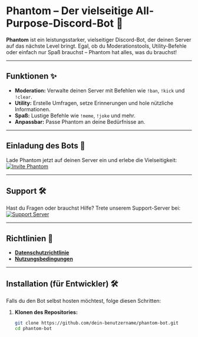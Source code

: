 # Phantom – Der vielseitige All-Purpose-Discord-Bot 👻

**Phantom** ist ein leistungsstarker, vielseitiger Discord-Bot, der deinen Server auf das nächste Level bringt. Egal, ob du Moderationstools, Utility-Befehle oder einfach nur Spaß brauchst – Phantom hat alles, was du brauchst!

---

## Funktionen ✨
- **Moderation:** Verwalte deinen Server mit Befehlen wie `!ban`, `!kick` und `!clear`.  
- **Utility:** Erstelle Umfragen, setze Erinnerungen und hole nützliche Informationen.  
- **Spaß:** Lustige Befehle wie `!meme`, `!joke` und mehr.  
- **Anpassbar:** Passe Phantom an deine Bedürfnisse an.  

---

## Einladung des Bots 🚀
Lade Phantom jetzt auf deinen Server ein und erlebe die Vielseitigkeit:  
[![Invite Phantom](https://img.shields.io/badge/Invite-Phantom-blue?style=for-the-badge&logo=discord)](https://discord.com/oauth2/authorize?client_id=DEINE_BOT_ID&scope=bot&permissions=8)

---

## Support 🛠️
Hast du Fragen oder brauchst Hilfe? Trete unserem Support-Server bei:  
[![Support Server](https://img.shields.io/badge/Support-Server-green?style=for-the-badge&logo=discord)](https://discord.gg/DEIN_SUPPORT_SERVER_LINK)

---

## Richtlinien 📜
- **[Datenschutzrichtlinie](https://vqvzi.github.io/datenschutz.html)**  
- **[Nutzungsbedingungen](https://vqvzi.github.io/nutzungsbedingungen.html)**  

---

## Installation (für Entwickler) 🛠️
Falls du den Bot selbst hosten möchtest, folge diesen Schritten:

1. **Klonen des Repositories:**  
   ```bash
   git clone https://github.com/dein-benutzername/phantom-bot.git
   cd phantom-bot
   ```
